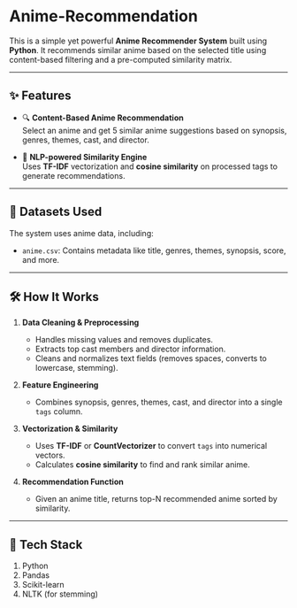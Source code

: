 # Anime-Recommendation

This is a simple yet powerful **Anime Recommender System** built using **Python**. It recommends similar anime based on the selected title using content-based filtering and a pre-computed similarity matrix.

---

## ✨ Features

- 🔍 **Content-Based Anime Recommendation**  
  Select an anime and get 5 similar anime suggestions based on synopsis, genres, themes, cast, and director.

- 🧠 **NLP-powered Similarity Engine**  
  Uses **TF-IDF** vectorization and **cosine similarity** on processed tags to generate recommendations.

---

## 📁 Datasets Used

The system uses anime data, including:

- `anime.csv`: Contains metadata like title, genres, themes, synopsis, score, and more.

---

## 🛠️ How It Works

1. **Data Cleaning & Preprocessing**
   - Handles missing values and removes duplicates.
   - Extracts top cast members and director information.
   - Cleans and normalizes text fields (removes spaces, converts to lowercase, stemming).

2. **Feature Engineering**
   - Combines synopsis, genres, themes, cast, and director into a single `tags` column.

3. **Vectorization & Similarity**
   - Uses **TF-IDF** or **CountVectorizer** to convert `tags` into numerical vectors.
   - Calculates **cosine similarity** to find and rank similar anime.

4. **Recommendation Function**
   - Given an anime title, returns top-N recommended anime sorted by similarity.

---

## 🧠 Tech Stack
1. Python  
2. Pandas  
3. Scikit-learn  
4. NLTK (for stemming)  
